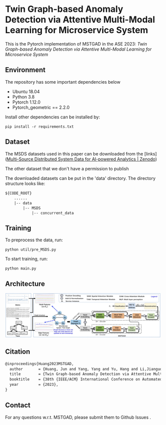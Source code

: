 # **Twin Graph-based Anomaly Detection via Attentive Multi-Modal Learning for Microservice System**

This is the Pytorch implementation of MSTGAD in the ASE 2023: *Twin Graph-based Anomaly Detection via Attentive Multi-Modal Learning for Microservice System*

## Environment

The repository has some important dependencies below

* Ubuntu 18.04
* Python 3.8
* Pytorch 1.12.0
* Pytorch_geometric == 2.2.0

Install other dependencies can be installed by:

    pip install -r requirements.txt

## Dataset
The MSDS datasets  used in this paper can be downloaded from the [links]([Multi-Source Distributed System Data for AI-powered Analytics | Zenodo](https://zenodo.org/record/3549604))

The other dataset that we don't have a permission to publish

The downloaded datasets can be put in the 'data' directory.  The directory structure looks like:

    ${CODE_ROOT}
        ......
        |-- data
            |-- MSDS
                |-- concurrent_data

## Training
To preprocess the data, run:

    python util/pre_MSDS.py

To start training, run:

    python main.py

## Architecture

![fig](./Architecture.jpg)

## Citation

```latex
@inproceedings{Huang2023MSTGAD,
  author       = {Huang, Jun and Yang, Yang and Yu, Hang and Li,Jianguo and Zheng, Xiao},
  title        = {Twin Graph-based Anomaly Detection via Attentive Multi-Modal Learning for Microservice System},
  booktitle    = {38th {IEEE/ACM} International Conference on Automated Software Engineering, {ASE} 2023},
  year         = {2023},
}
```

## Contact

For any questions w.r.t. MSTGAD, please submit them to Github Issues .
